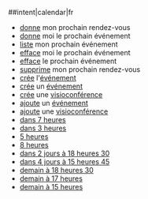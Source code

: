 ##intent|calendar|fr
- [donne](action_list) mon prochain rendez-vous
- [donne](action_list) moi le prochain événement
- [liste](action_list) mon prochain événement
- [efface](action_delete) moi le prochain événement
- [efface](action_delete) le prochain événement
- [supprime](action_delete) mon prochain rendez-vous
- [crée](action_create) l'[événement](evenement)
- [crée](action_create) un [événement](evenement)
- [crée](action_create) une [visioconférence](visioconference)
- [ajoute](action_create) un [événement](evenement)
- [ajoute](action_create) une [visioconférence](visioconference)
- [dans 7 heures](datetime)
- [dans 3 heures](datetime)
- [5 heures](datetime)
- [8 heures](datetime)
- [dans 2 jours à 18 heures 30](datetime)
- [dans 4 jours à 15 heures 45](datetime)
- [demain à 18 heures 30](datetime)
- [demain à 17 heures](datetime)
- [demain à 15 heures](datetime)